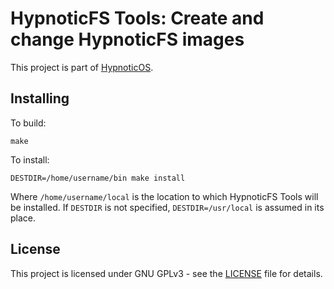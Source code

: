 # HypnoticFS Tools: Create and change HypnoticFS images

This project is part of [HypnoticOS](https://github.com/hypnoticos/hypnoticos).

## Installing

To build:
```
make
```

To install:
```
DESTDIR=/home/username/bin make install
```
Where `/home/username/local` is the location to which HypnoticFS Tools will be installed. If `DESTDIR` is not specified, `DESTDIR=/usr/local` is assumed in its place.

## License

This project is licensed under GNU GPLv3 - see the [LICENSE](LICENSE) file for details.
